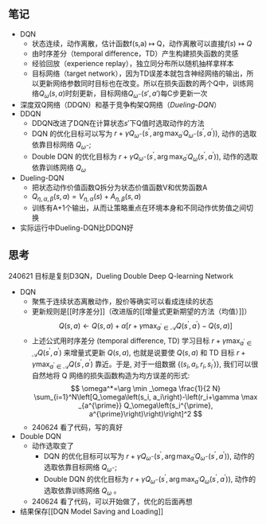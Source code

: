 ## 笔记
- DQN
	- 状态连续，动作离散，估计函数f(s,a) $\mapsto$ Q，动作离散可以直接$f(s)\mapsto Q$
	- 由时序差分（temporal difference，TD）产生构建损失函数的灵感
	- 经验回放（experience replay），独立同分布所以随机抽样拿样本
	- 目标网络（target network），因为TD误差本就包含神经网络的输出，所以更新网络参数同时目标也在改变。所以在损失函数的两个Q中，训练网络$Q_\omega(s,a)$时刻更新，目标网络$Q_{\omega^-}(s',a')$每C步更新一次
- 深度双Q网络（DDQN）和基于竞争构架Q网络（_Dueling_-_DQN_）
- DDQN
	- DDQN改进了DQN在计算状态$s'$下Q值时选取动作的方法
	- DQN 的优化目标可以写为 $r+\gamma Q_{\omega^{-}}\left(s^{\prime}, \arg \max _{a^{\prime}} Q_{\omega^{-}}\left(s^{\prime}, a^{\prime}\right)\right)$, 动作的选取依靠目标网络 $Q_{\omega^{-}}$;
	- Double DQN 的优化目标为 $r+\gamma Q_{\omega^{-}}\left(s^{\prime}, \arg \max _{a^{\prime}} Q_\omega\left(s^{\prime}, a^{\prime}\right)\right)$, 动作的选取依靠训练网络 $Q_\omega$ 
- Dueling-DQN
	- 把状态动作价值函数Q拆分为状态价值函数V和优势函数A
	- $Q_{\eta, \alpha, \beta}(s, a)=V_{\eta, \alpha}(s)+A_{\eta, \beta}(s, a)$
	- 训练有A+1个输出，从而让策略重点在环境本身和不同动作优势值之间切换
- 实际运行中Dueling-DQN比DDQN好
## 思考
240621 目标是复刻D3QN，Dueling Double Deep Q-learning Network
- DQN
	- 聚焦于连续状态离散动作，股价等确实可以看成连续的状态
	- 更新规则是[[时序差分]]（改进版的[[增量式更新期望的方法（均值）]]）$$
Q(s, a) \leftarrow Q(s, a)+\alpha\left[r+\gamma \max _{a^{\prime} \in \mathcal{A}} Q\left(s^{\prime}, a^{\prime}\right)-Q(s, a)\right]
$$
	- 上述公式用时序差分 (temporal difference, TD) 学习目标 $r+\gamma \max _{a^{\prime} \in \mathcal{A}} Q\left(s^{\prime}, a^{\prime}\right)$ 来增量式更新 $Q(s, a)$, 也就是说要使 $Q(s, a)$ 和 TD 目标 $r+\gamma \max _{a^{\prime} \in \mathcal{A}} Q\left(s^{\prime}, a^{\prime}\right)$ 靠近。于是, 对于一组数据 $\left\{\left(s_i, a_i, r_i, s_i^{\prime}\right)\right\}$, 我们可以很自然地将 $\mathrm{Q}$ 网络的损失函数构造为均方误差的形式:$$
\omega^*=\arg \min _\omega \frac{1}{2 N} \sum_{i=1}^N\left[Q_\omega\left(s_i, a_i\right)-\left(r_i+\gamma \max _{a^{\prime}} Q_\omega\left(s_i^{\prime}, a^{\prime}\right)\right)\right]^2
$$
	- 240624 看了代码，写的真好
- Double DQN
	- 动作选取变了
		- DQN 的优化目标可以写为 $r+\gamma Q_{\omega^{-}}\left(s^{\prime}, \arg \max _{a^{\prime}} Q_{\omega^{-}}\left(s^{\prime}, a^{\prime}\right)\right)$, 动作的选取依靠目标网络 $Q_{\omega^{-}}$;
		- Double DQN 的优化目标为 $r+\gamma Q_{\omega^{-}}\left(s^{\prime}, \arg \max _{a^{\prime}} Q_\omega\left(s^{\prime}, a^{\prime}\right)\right)$, 动作的选取依靠训练网络 $Q_\omega$ 。
	- 240624 看了代码，可以开始做了，优化的后面再想
- 结果保存[[DQN Model Saving and Loading]]
